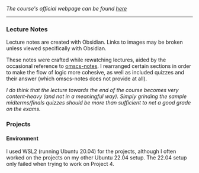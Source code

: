 
_The course's official webpage can be found [here](https://omscs.gatech.edu/cs-6200-introduction-operating-systems)_

---
### Lecture Notes

Lecture notes are created with Obsidian. Links to images may be broken unless viewed specifically with Obsidian. 

These notes were crafted while rewatching lectures, aided by the occasional reference to [omscs-notes](https://www.omscs-notes.com/operating-systems/welcome/). I rearranged certain sections in order to make the flow of logic more cohesive, as well as included quizzes and their answer (which omscs-notes does not provide at all).

_I do think that the lecture towards the end of the course becomes very content-heavy (and not in a meaningful way). Simply grinding the sample midterms/finals quizzes should be more than sufficient to net a good grade on the exams._
### Projects
#### Environment

I used WSL2 (running Ubuntu 20.04) for the projects, although I often worked on the projects on my other Ubuntu 22.04 setup. The 22.04 setup only failed when trying to work on Project 4. 







